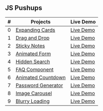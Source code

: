 <h2> JS Pushups </h2>

| #   | Projects                                                                                          | Live Demo                                                                     |
| --- | ------------------------------------------------------------------------------------------------- | ----------------------------------------------------------------------------- |
| 0   | [Expanding Cards](https://github.com/KristinaChausheva/jsPushUps/tree/main/expanding-cards)       | [Live Demo](https://kristinachausheva.github.io/jsPushUps/expanding-cards)    |
| 1   | [Drag and Drop](https://github.com/KristinaChausheva/jsPushUps/tree/main/dragAndDrop)             | [Live Demo](https://kristinachausheva.github.io/jsPushUps/dragAndDrop)        |
| 2   | [Sticky Notes](https://github.com/KristinaChausheva/jsPushUps/tree/main/sticky-notes)             | [Live Demo](https://kristinachausheva.github.io/jsPushUps/sticky-notes)       |
| 3   | [Animated Form](https://github.com/KristinaChausheva/jsPushUps/tree/main/animated-form)           | [Live Demo](https://kristinachausheva.github.io/jsPushUps/animated-form)      |
| 4   | [Hidden Search](https://github.com/KristinaChausheva/jsPushUps/tree/main/hidden-search)           | [Live Demo](https://kristinachausheva.github.io/jsPushUps/hidden-search)      |
| 5   | [FAQ Component](https://github.com/KristinaChausheva/jsPushUps/tree/main/FAQ)                     | [Live Demo](https://kristinachausheva.github.io/jsPushUps/FAQ)                |
| 6   | [Animated Countdown](https://github.com/KristinaChausheva/jsPushUps/tree/main/animated-countdown) | [Live Demo](https://kristinachausheva.github.io/jsPushUps/animated-countdown) |
| 7   | [Password Generator](https://github.com/KristinaChausheva/jsPushUps/tree/main/password-generator) | [Live Demo](https://kristinachausheva.github.io/jsPushUps/password-generator) |
| 8   | [Image Carousel](https://github.com/KristinaChausheva/jsPushUps/tree/main/image-carousel)         | [Live Demo](https://kristinachausheva.github.io/jsPushUps/image-carousel)     |
| 9   | [Blurry Loading](https://github.com/KristinaChausheva/jsPushUps/tree/main/blurry-loading)         | [Live Demo](https://kristinachausheva.github.io/jsPushUps/blurry-loading)     |
